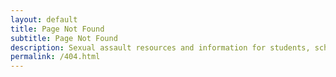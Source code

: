 ```yaml
---
layout: default
title: Page Not Found
subtitle: Page Not Found
description: Sexual assault resources and information for students, schools, and advocates.
permalink: /404.html
---
```


